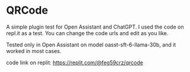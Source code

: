 # QRCode

A simple plugin test for Open Assistant and ChatGPT. I used the code on repl.it as a test. You can change the code urls and edit as you like.

Tested only in Open Assistant on model oasst-sft-6-llama-30b, and it worked in most cases.

code link on replit: https://replit.com/@feg59crz/qrcode